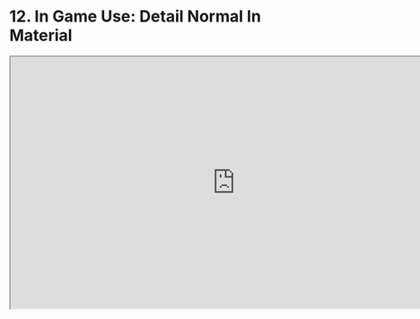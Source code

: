 # 12. In Game Use: Detail Normal In Material

<p><iframe src="https://www.youtube.com/embed/0slp-pbFU_c?si=MgShN6rDuxfuCe3R" width="800" height="450" allowfullscreen="allowfullscreen" allow="accelerometer; autoplay; clipboard-write; encrypted-media; gyroscope; picture-in-picture"></iframe></p>